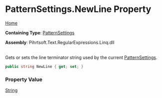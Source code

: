 # PatternSettings\.NewLine Property

[Home](../../../../../../README.md)

**Containing Type**: [PatternSettings](../README.md)

**Assembly**: Pihrtsoft\.Text\.RegularExpressions\.Linq\.dll

\
Gets or sets the line terminator string used by the current [PatternSettings](../README.md)\.

```csharp
public string NewLine { get; set; }
```

### Property Value

[String](https://docs.microsoft.com/en-us/dotnet/api/system.string)

